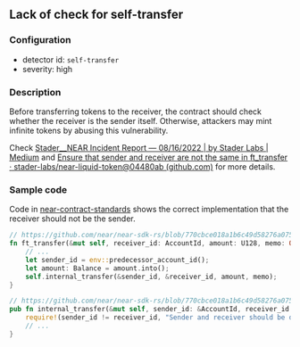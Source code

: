 ## Lack of check for self-transfer

### Configuration

* detector id: `self-transfer`
* severity: high

### Description

Before transferring tokens to the receiver, the contract should check whether the receiver is the sender itself. Otherwise, attackers may mint infinite tokens by abusing this vulnerability. 

Check [Stader\_\_NEAR Incident Report — 08/16/2022 | by Stader Labs | Medium](https://blog.staderlabs.com/stader-near-incident-report-08-16-2022-afe077ffd549) and [Ensure that sender and receiver are not the same in ft_transfer · stader-labs/near-liquid-token@04480ab (github.com)](https://github.com/stader-labs/near-liquid-token/commit/04480abe4585b75a663e1d7fae673da7d7fe7ea3) for more details.

### Sample code

Code in [near-contract-standards](https://github.com/near/near-sdk-rs/tree/master/near-contract-standards) shows the correct implementation that the receiver should not be the sender.

```rust
// https://github.com/near/near-sdk-rs/blob/770cbce018a1b6c49d58276a075ace3da96d6dc1/near-contract-standards/src/fungible_token/core_impl.rs#L121
fn ft_transfer(&mut self, receiver_id: AccountId, amount: U128, memo: Option<String>) {
    // ...
    let sender_id = env::predecessor_account_id();
    let amount: Balance = amount.into();
    self.internal_transfer(&sender_id, &receiver_id, amount, memo);
}

// https://github.com/near/near-sdk-rs/blob/770cbce018a1b6c49d58276a075ace3da96d6dc1/near-contract-standards/src/fungible_token/core_impl.rs#L93
pub fn internal_transfer(&mut self, sender_id: &AccountId, receiver_id: &AccountId, amount: Balance, memo: Option<String>) {
    require!(sender_id != receiver_id, "Sender and receiver should be different");
    // ...
}
```
